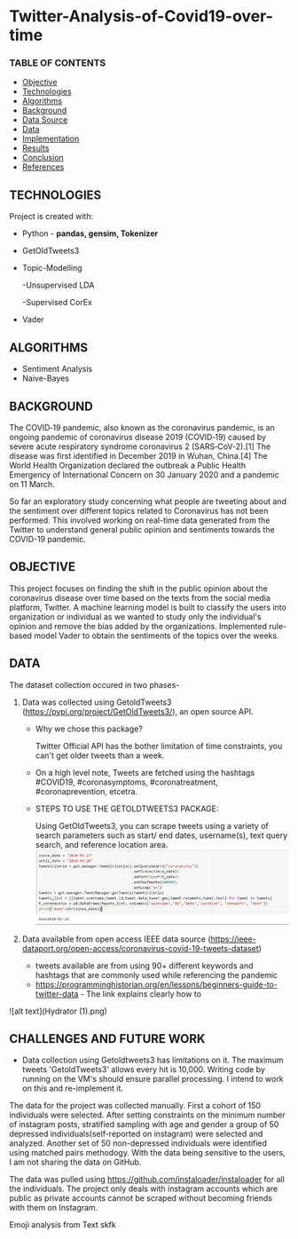 # Twitter-Analysis-of-Covid19-over-time

### TABLE OF CONTENTS
* [Objective](#objective)
* [Technologies](#technologies)
* [Algorithms](#algorithms)
* [Background](#background)
* [Data Source](#Data-source)
* [Data](#data)
* [Implementation](#implementation)
* [Results](#results)
* [Conclusion](#conclusion)
* [References](#references)

## TECHNOLOGIES
Project is created with:

* Python - **pandas, gensim, Tokenizer**
* GetOldTweets3
* Topic-Modelling

  -Unsupervised LDA
  
  -Supervised   CorEx
* Vader


## ALGORITHMS
* Sentiment Analysis
* Naive-Bayes


## BACKGROUND
The COVID‑19 pandemic, also known as the coronavirus pandemic, is an ongoing pandemic of coronavirus disease 2019 (COVID‑19) caused by severe acute respiratory syndrome coronavirus 2 (SARS‑CoV‑2).[1] The disease was first identified in December 2019 in Wuhan, China.[4] The World Health Organization declared the outbreak a Public Health Emergency of International Concern on 30 January 2020 and a pandemic on 11 March.

So far an exploratory study concerning what people are tweeting about and the sentiment over different topics related to Coronavirus has not been performed. This involved working on real-time data generated from the Twitter to understand general public opinion and sentiments towards the COVID-19 pandemic. 


## OBJECTIVE
This project focuses on finding the shift in the public opinion about the coronavirus disease over time based on the texts from the social media platform, Twitter. 
A machine learning model is built to classify the users into organization or individual as we wanted to study only the individual's opinion and remove the bias added by the organizations. Implemented rule-based model Vader to obtain the sentiments of the topics over the weeks. 


## DATA
The dataset collection occured in two phases-
1. Data was collected using GetoldTweets3 (https://pypi.org/project/GetOldTweets3/), an open source API.
   * Why we chose this package? 
   
     Twitter Official API has the bother limitation of time constraints, you can't get older tweets than a week. 
   * On a high level note, Tweets are fetched using the hashtags #COVID19, #coronasymptoms, #coronatreatment, #coronaprevention, etcetra. 
   * STEPS TO USE THE GETOLDTWEETS3 PACKAGE:
   
     Using GetOldTweets3, you can scrape tweets using a variety of search parameters such as start/ end dates, username(s), text query search, and reference location area. 
![alt text](GOTcriteria.PNG) 
     
2. Data available from open access IEEE data source (https://ieee-dataport.org/open-access/coronavirus-covid-19-tweets-dataset)
   * tweets available are from using 90+ different keywords and hashtags that are commonly used while referencing the pandemic
   * https://programminghistorian.org/en/lessons/beginners-guide-to-twitter-data - The link explains clearly how to
   
![alt text](Hydrator (1).png) 





## CHALLENGES AND FUTURE WORK 

* Data collection using Getoldtweets3 has limitations on it. The maximum tweets 'GetoldTweets3' allows every hit is 10,000. Writing code by running on the VM's should 
  ensure parallel processing. I intend to work on this and re-implement it. 
  

The data for the project was collected manually. First a cohort of 150 individuals were selected. After setting constraints on the minimum number of instagram posts, stratified sampling with age and gender a group of 50 depressed individuals(self-reported on instagram) were selected and analyzed. Another set of 50 non-depressed individuals were identified using matched pairs methodogy. With the data being sensitive to the users, I am not sharing the data on GitHub.

The data was pulled using https://github.com/instaloader/instaloader for all the individuals. The project only deals with instagram accounts which are public as private accounts cannot be scraped without becoming friends with them on Instagram.

Emoji analysis from Text
skfk
